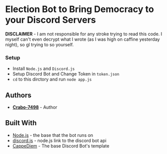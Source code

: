 # Election Bot to Bring Democracy to your Discord Servers

**DISCLAIMER** - I am not responsible for any stroke trying to read this code. I myself can't even decrypt what I wrote (as I was high on caffine yesterday night), so gl trying to so yourself.

### Setup

- Install `Node.js` and `Discord.js`
- Setup Discord Bot and Change Token in `token.json`
- `cd` to this dirctory and run `node app.js`

## Authors

- [**Crabo-7498**](https://github.com/Crabo-7498) - Author

## Built With

- [Node.js](https://nodejs.org/en/) - the base that the bot runs on
- [discord.js](https://discord.js.org/#/) - node.js link to the discord bot api
- [CappeDiem](https://github.com/CappeDiem) - The base Discord Bot's template
